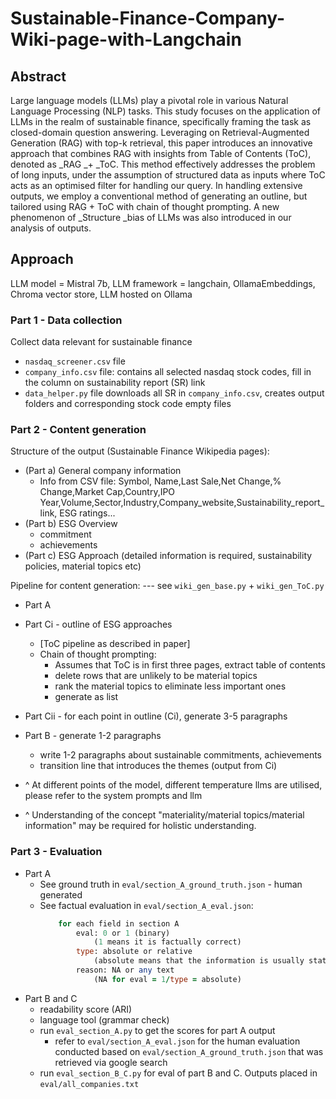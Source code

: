 # Sustainable-Finance-Company-Wiki-page-with-Langchain
 
## Abstract 

Large language models (LLMs) play a pivotal role in various Natural Language Processing (NLP) tasks. This study focuses on the application of LLMs in the realm of sustainable finance, specifically framing the task as closed-domain question answering. Leveraging on Retrieval-Augmented Generation (RAG) with top-k retrieval, this paper introduces an innovative approach that combines RAG with insights from Table of Contents (ToC), denoted as _RAG _+ _ToC. This method effectively addresses the problem of long inputs, under the assumption of structured data as inputs where ToC acts as an optimised filter for handling our query. In handling extensive outputs, we employ a conventional method of generating an outline, but tailored using RAG + ToC with chain of thought prompting. A new phenomenon of _Structure _bias of LLMs was also introduced in our analysis of outputs.

## Approach

LLM model = Mistral 7b, LLM framework = langchain, OllamaEmbeddings, Chroma vector store, LLM hosted on Ollama

### Part 1 - Data collection
Collect data relevant for sustainable finance
- `nasdaq_screener.csv` file
- `company_info.csv` file: contains all selected nasdaq stock codes, fill in the column on sustainability report (SR) link
- `data_helper.py` file downloads all SR in `company_info.csv`, creates output folders and corresponding stock code empty files

### Part 2 - Content generation
Structure of the output (Sustainable Finance Wikipedia pages):
- (Part a) General company information
    - Info from CSV file: Symbol, Name,Last Sale,Net Change,% Change,Market Cap,Country,IPO Year,Volume,Sector,Industry,Company_website,Sustainability_report_link, ESG ratings... 
- (Part b) ESG Overview
    - commitment 
    - achievements
- (Part c) ESG Approach (detailed information is required, sustainability policies, material topics etc)

Pipeline for content generation: --- see `wiki_gen_base.py` + `wiki_gen_ToC.py`
- Part A
- Part Ci - outline of ESG approaches 
    - [ToC pipeline as described in paper]
    - Chain of thought prompting: 
        - Assumes that ToC is in first three pages, extract table of contents
        - delete rows that are unlikely to be material topics
        - rank the material topics to eliminate less important ones
        - generate as list
- Part Cii - for each point in outline (Ci), generate 3-5 paragraphs
- Part B - generate 1-2 paragraphs 
    - write 1-2 paragraphs about sustainable commitments, achievements
    - transition line that introduces the themes (output from Ci)

- ^ At different points of the model, different temperature llms are utilised, please refer to the system prompts and llm
- ^ Understanding of the concept "materiality/material topics/material information" may be required for holistic understanding.

### Part 3 - Evaluation
- Part A 
    - See ground truth in `eval/section_A_ground_truth.json` - human generated
    - See factual evaluation in `eval/section_A_eval.json`:
        ``` for each company:
            for each field in section A
                eval: 0 or 1 (binary) 
                    (1 means it is factually correct)
                type: absolute or relative 
                    (absolute means that the information is usually static or any random two people woudl come up with the same answer. relative means that information is debatable, example, important people - who is to determine the extent of importance)
                reason: NA or any text 
                    (NA for eval = 1/type = absolute)
        ```
- Part B and C
    - readability score (ARI)
    - language tool (grammar check)
    - run `eval_section_A.py` to get the scores for part A output
        - refer to `eval/section_A_eval.json` for the human evaluation conducted based on 
            `eval/section_A_ground_truth.json` that was retrieved via google search
    - run `eval_section_B_C.py` for eval of part B and C. Outputs placed in `eval/all_companies.txt`







